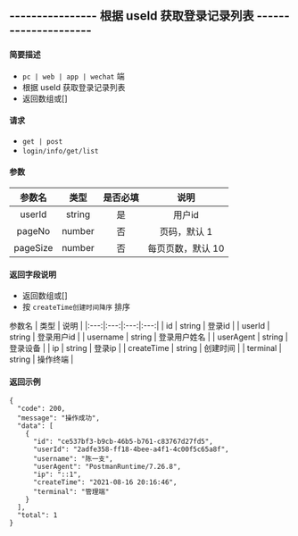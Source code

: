
## ---------------- 根据 useId 获取登录记录列表 ---------------------

#### 简要描述

- `pc | web | app | wechat` 端
- 根据 useId 获取登录记录列表
- 返回数组或[]

#### 请求

- `get | post` 
- `login/info/get/list`

#### 参数

| 参数名 | 类型 | 是否必填 | 说明 |
|:---:|:---:|:---:|:---:|
| userId | string | 是 | 用户id |
| pageNo | number | 否 | 页码，默认 1 |
| pageSize | number | 否 | 每页页数，默认 10 |


#### 返回字段说明

- 返回数组或[]
- 按 `createTime创建时间降序` 排序

 参数名 | 类型 | 说明 |
|:---:|:---:|:---:|:---:|
| id | string | 登录id |
| userId | string | 登录用户id |
| username | string | 登录用户姓名 |
| userAgent | string | 登录设备 |
| ip | string | 登录ip |
| createTime | string | 创建时间 |
| terminal | string | 操作终端 |


#### 返回示例

```
{
  "code": 200,
  "message": "操作成功",
  "data": [
    {
      "id": "ce537bf3-b9cb-46b5-b761-c83767d27fd5",
      "userId": "2adfe358-ff18-4bee-a4f1-4c00f5c65a8f",
      "username": "陈一支",
      "userAgent": "PostmanRuntime/7.26.8",
      "ip": "::1",
      "createTime": "2021-08-16 20:16:46",
      "terminal": "管理端"
    }
  ],
  "total": 1
}
```